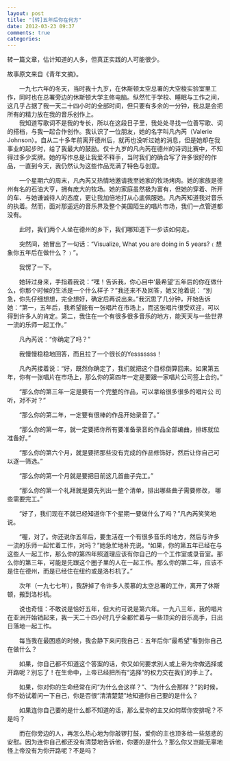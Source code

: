 ```yaml
---
layout: post
title: "[转]五年后你在何方"
date: 2012-03-23 09:37
comments: true
categories: 
---
```


转一篇文章，估计知道的人多，但真正实践的人可能很少。

<!-- more -->

故事原文来自《青年文摘》。

　　一九七六年的冬天，当时我十九岁，在休斯顿太空总署的大空梭实验室里工作，同时也在总署旁边的休斯顿大学主修电脑。纵然忙于学校、睡眠与工作之间，这几乎占据了我一天二十四小时的全部时间，但只要有多余的一分钟，我总是会把所有的精力放在我的音乐创作上。
　　  
　　我知道写歌词不是我的专长，所以在这段日子里，我处处寻找一位善写歌、词的搭档，与我一起合作创作。我认识了一位朋友，她的名字叫凡內芮（Valerie Johnson）。自从二十多年前离开德州后，就再也没听过她的消息，但是她却在我事业的起步时，给了我最大的鼓励。仅十九岁的凡內芮在德州的诗词比赛中，不知得过多少奖牌。她的写作总是让我爱不释手，当时我们的确合写了许多很好的作品，一直到今天，我仍然认为这些作品充满了特色与创意。

　　一个星期六的周末，凡內芮又热情地邀请我至她家的牧场烤肉。她的家族是德州有名的石油大亨，拥有庞大的牧场。她的家庭虽然极为富有，但她的穿着、所开的车、与她谦诚待人的态度，更让我加倍地打从心底佩服她。凡內芮知道我对音乐的执着。然而，面对那遥远的音乐界及整个美国陌生的唱片市场，我们一点管道都没有。

　　此时，我们两个人坐在德州的乡下，我们哪知道下一步该如何走。

　　突然间，她冒出了一句话：“Visualize, What you are doing in 5 years?﹙想象你五年后在做什么？﹚”。

　　我愣了一下。

　　她转过身来，手指着我说：“嘿！告诉我，你心目中‘最希望’五年后的你在做什么，你那个时候的生活是一个什么样子？”我还来不及回答，她又抢着说： “別急，你先仔细想想，完全想好，确定后再说出来。”我沉思了几分钟，开始告诉她：“第一，五年后，我希望能有一张唱片在市场上，而这张唱片很受欢迎，可以得到许多人的肯定。第二，我住在一个有很多很多音乐的地方，能天天与一些世界一流的乐师一起工作。”

　　凡內芮说：“你确定了吗？”

　　我慢慢稳稳地回答，而且拉了一个很长的Yesssssss！

　　凡內芮接着说：“好，既然你确定了，我们就把这个目标倒算回来。如果第五年，你有一张唱片在市场上，那么你的第四年一定是要跟一家唱片公司签上合约。”

　　“那么你的第三年一定是要有一个完整的作品，可以拿给很多很多的唱片公 司听，对不对？”

　　“那么你的第二年，一定要有很棒的作品开始录音了。”

　　“那么你的第一年，就一定要把你所有要准备录音的作品全部编曲，排练就位准备好。”

　　“那么你的第六个月，就是要把那些没有完成的作品修饰好，然后让你自己可以逐一筛选。”

　　“那么你的第一个月就是要把目前这几首曲子完工。”

　　“那么你的第一个礼拜就是要先列出一整个清单，排出哪些曲子需要修改， 哪些需要完工。”

　　“好了，我们现在不就已经知道你下个星期一要做什么了吗？”凡內芮笑笑地说。

　　“喔，对了。你还说你五年后，要生活在一个有很多音乐的地方，然后与许多一流的乐师一起忙着工作，对吗？”她急忙地补充说。“如果，你的第五年已经在与这些人一起工作，那么你的第四年照道理应该有你自己的一个工作室或录音室。那么你的第三年，可能是先跟这个圈子里的人在一起工作。那么你的第二年，应该不是住在德州，而是已经住在纽约或是洛杉机了。”

　　次年（一九七七年），我辞掉了令许多人羨慕的太空总署的工作，离开了休斯顿，搬到洛杉机。

　　说也奇怪：不敢说是恰好五年，但大约可说是第六年。一九八三年，我的唱片在亚洲开始销起来，我一天二十四小时几乎全都忙着与一些顶尖的音乐高手，日出日落地一起工作。

　　每当我在最困惑的时候，我会静下来问我自己：五年后你“最希望”看到你自己在做什么？

　　如果，你自己都不知道这个答案的话，你又如何要求別人或上帝为你做选择或开路呢？別忘了！在生命中，上帝已经把所有“选择”的权力交在我们的手上了。

　　如果，你对你的生命经常在问“为什么会这样？”、“为什么会那样？”的时候，你不妨试着问一下自己，你是否很“清清楚楚”地知道你自己要的是什么？

　　如果连你自己要的是什么都不知道的话，那么爱你的主又如何帮你安排呢？不是吗？

　　而在你旁边的人，再怎么热心地为你敲锣打鼓，爱你的主也顶多给一些慈悲的安慰。因为连你自己都还没有清楚地告诉他，你要的是什么？那么你又岂能无辜地怪上帝没有为你开路呢？不是吗？ 
